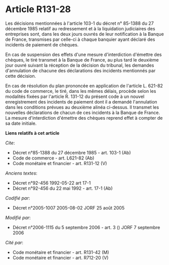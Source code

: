 # Article R131-28

Les décisions mentionnées à l'article 103-1 du décret n° 85-1388 du 27 décembre 1985 relatif au redressement et à la
liquidation judiciaires des entreprises sont, dans les deux jours ouvrés de leur notification à la Banque de France,
transmises par celle-ci à chaque banquier ayant déclaré des incidents de paiement de chèques. 

En cas de suspension des effets d'une mesure d'interdiction d'émettre des chèques, le tiré transmet à la Banque de France, au
plus tard le deuxième jour ouvré suivant la réception de la décision du tribunal, les demandes d'annulation de chacune des
déclarations des incidents mentionnés par cette décision. 

En cas de résolution du plan prononcée en application de l'article L. 621-82 du code de commerce, le tiré, dans les mêmes
délais, procède selon les modalités fixées par l'article R. 131-12 du présent code à un nouvel enregistrement des incidents
de paiement dont il a demandé l'annulation dans les conditions prévues au deuxième alinéa ci-dessus. Il transmet les
nouvelles déclarations de chacun de ces incidents à la Banque de France. La mesure d'interdiction d'émettre des chèques
reprend effet à compter de sa date initiale.

**Liens relatifs à cet article**

_Cite_:

  - Décret n°85-1388 du 27 décembre 1985 - art. 103-1 (Ab)
  - Code de commerce - art. L621-82 (Ab)
  - Code monétaire et financier - art. R131-12 (V)

_Anciens textes_:

  - Décret n°92-456 1992-05-22 art 17-1
  - Décret n°92-456 du 22 mai 1992 - art. 17-1 (Ab)

_Codifié par_:

  - Décret n°2005-1007 2005-08-02 JORF 25 août 2005

_Modifié par_:

  - Décret n°2006-1115 du 5 septembre 2006 - art. 3 () JORF 7 septembre 2006

_Cité par_:

  - Code monétaire et financier - art. R131-42 (M)
  - Code monétaire et financier - art. R712-20 (V)
